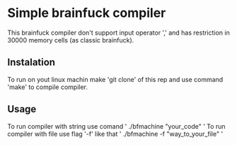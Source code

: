 # Simple brainfuck compiler

This brainfuck compiler don't support input operator ',' and has restriction in 30000 memory cells (as classic brainfuck).

## Instalation

To run on yout linux machin make 'git clone' of this rep and use command 'make' to compile compiler.

## Usage

To run compiler with string use comand ' ./bfmachine "your_code" '
To run compiler with file use flag '-f' like that ' ./bfmachine -f "way_to_your_file" '
